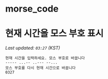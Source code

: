 # morse_code
# 현재 시간을 모스 부호 표시
<!-- MORSE_TIME_START -->
_Last updated: `03:27` (KST)_

```
현재 시간을 입력하세요. 모스 부호로 바꿉니다
----- ...-- ..--- --...
모스 부호를 다시 현재 시간으로 바꿉니다
0327
```
<!-- MORSE_TIME_END -->
